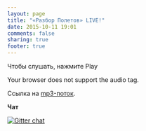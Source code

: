 ```yaml
---
layout: page
title: "«Разбор Полетов» LIVE!"
date: 2015-10-11 19:01
comments: false
sharing: true
footer: true
---
```


Чтобы слушать, нажмите Play
<!-- http://stardust.wavestreamer.com:8062/live/;stream/1 -->
<!audio preload="none">
   <source src="http://188.166.65.114:8000/razbor" type="audio/mp3" />
   Your browser does not support the audio tag.
</audio>

Ссылка на [mp3-поток](http://188.166.65.114:8000/razbor.m3u).

**Чат**

[![Gitter chat](https://badges.gitter.im/gitterHQ/gitter.png)](https://gitter.im/razbor-poletov/razbor-poletov.github.com)


